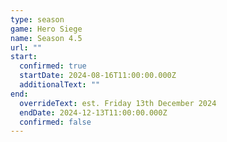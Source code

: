 ```yaml
---
type: season
game: Hero Siege
name: Season 4.5
url: ""
start:
  confirmed: true
  startDate: 2024-08-16T11:00:00.000Z
  additionalText: ""
end:
  overrideText: est. Friday 13th December 2024
  endDate: 2024-12-13T11:00:00.000Z
  confirmed: false
---
```

